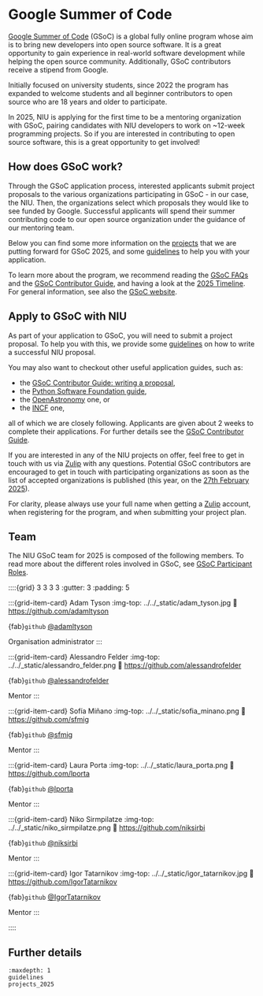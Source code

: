 # Google Summer of Code

[Google Summer of Code](https://summerofcode.withgoogle.com/) (GSoC) is a global fully online program whose aim is to bring new developers into open source software. It is a great opportunity to gain experience in real-world software development while helping the open source community. Additionally, GSoC contributors receive a stipend from Google. 

Initially focused on university students, since 2022 the program has expanded to welcome students and all beginner contributors to open source who are 18 years and older to participate.

In 2025, NIU is applying for the first time to be a mentoring organization with GSoC, pairing candidates with NIU developers to work on ~12-week programming projects. So if you are interested in contributing to open source software, this is a great opportunity to get involved!


## How does GSoC work?
Through the GSoC application process, interested applicants submit project proposals to the various organizations participating in GSoC - in our case, the NIU. Then, the organizations select which proposals they would like to see funded by Google. Successful applicants will spend their summer contributing code to our open source organization under the guidance of our mentoring team. 

Below you can find some more information on the [projects](projects_2025) that we are putting forward for GSoC 2025, and some [guidelines](#apply-to-gsoc-with-niu) to help you with your application.

To learn more about the program, we recommend reading the [GSoC FAQs](https://developers.google.com/open-source/gsoc/faq) and the [GSoC Contributor Guide](https://google.github.io/gsocguides/student/), and having a look at the [2025 Timeline](https://developers.google.com/open-source/gsoc/timeline). For general information, see also the [GSoC website](https://summerofcode.withgoogle.com/).


## Apply to GSoC with NIU

As part of your application to GSoC, you will need to submit a project proposal. To help you with this, we provide some [guidelines](guidelines) on how to write a successful NIU proposal. 

You may also want to checkout other useful application guides, such as:
- the [GSoC Contributor Guide: writing a proposal](https://google.github.io/gsocguides/student/writing-a-proposal), 
- the [Python Software Foundation guide](https://python-gsoc.org/), 
- the [OpenAstronomy](https://openastronomy.org/gsoc/student_guidelines.html) one, or 
- the [INCF](https://www.incf.org/recommendations-gsoc-contributors) one,

all of which we are closely following. Applicants are given about 2 weeks to complete their applications. For further details see the [GSoC Contributor Guide](https://google.github.io/gsocguides/student/writing-a-proposal).

If you are interested in any of the NIU projects on offer, feel free to get in touch with us via [Zulip](https://neuroinformatics.zulipchat.com/) with any questions. Potential GSoC contributors are encouraged to get in touch with participating organizations as soon as the list of accepted organizations is published (this year, on the [27th February 2025](https://developers.google.com/open-source/gsoc/timeline#february_27_-_1800_utc)). 

For clarity, please always use your full name when getting a [Zulip](https://neuroinformatics.zulipchat.com/) account, when registering for the program, and when submitting your project plan. 

## Team

The NIU GSoC team for 2025 is composed of the following members. To read more about the different roles involved in GSoC, see [GSoC Participant Roles](https://google.github.io/gsocguides/mentor/#participant-roles).


::::{grid} 3 3 3 3
:gutter: 3
:padding: 5

:::{grid-item-card} Adam Tyson
:img-top: ../../_static/adam_tyson.jpg
:link: https://github.com/adamltyson

{fab}`github` [@adamltyson](https://github.com/adamltyson)

Organisation administrator
:::

:::{grid-item-card} Alessandro Felder
:img-top: ../../_static/alessandro_felder.png
:link: https://github.com/alessandrofelder


{fab}`github` [@alessandrofelder](https://github.com/alessandrofelder)

Mentor
:::

:::{grid-item-card} Sofía Miñano
:img-top: ../../_static/sofia_minano.png
:link: https://github.com/sfmig

{fab}`github` [@sfmig](https://github.com/sfmig)


Mentor
:::

:::{grid-item-card} Laura Porta
:img-top: ../../_static/laura_porta.png
:link: https://github.com/lporta

{fab}`github` [@lporta](https://github.com/lporta)

Mentor
:::

:::{grid-item-card} Niko Sirmpilatze
:img-top: ../../_static/niko_sirmpilatze.png
:link: https://github.com/niksirbi

{fab}`github` [@niksirbi](https://github.com/niksirbi)

Mentor
:::

:::{grid-item-card} Igor Tatarnikov
:img-top: ../../_static/igor_tatarnikov.jpg
:link: https://github.com/IgorTatarnikov

{fab}`github` [@IgorTatarnikov](https://github.com/IgorTatarnikov)

Mentor
:::

::::


## Further details

```{toctree}
:maxdepth: 1
guidelines
projects_2025
```